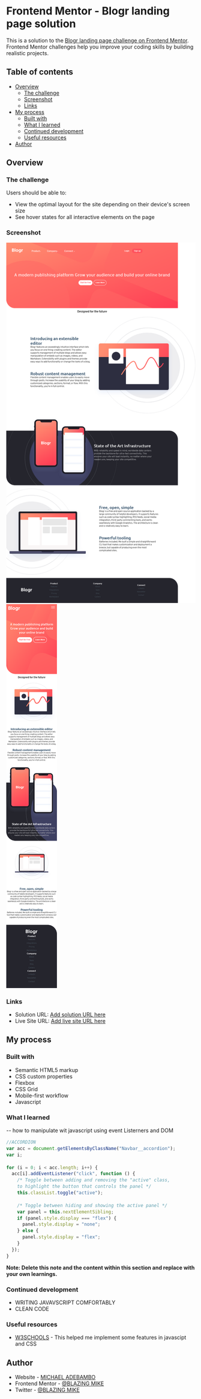 # Frontend Mentor - Blogr landing page solution

This is a solution to the [Blogr landing page challenge on Frontend Mentor](https://www.frontendmentor.io/challenges/blogr-landing-page-EX2RLAApP). Frontend Mentor challenges help you improve your coding skills by building realistic projects.

## Table of contents

- [Overview](#overview)
  - [The challenge](#the-challenge)
  - [Screenshot](#screenshot)
  - [Links](#links)
- [My process](#my-process)
  - [Built with](#built-with)
  - [What I learned](#what-i-learned)
  - [Continued development](#continued-development)
  - [Useful resources](#useful-resources)
- [Author](#author)

## Overview

### The challenge

Users should be able to:

- View the optimal layout for the site depending on their device's screen size
- See hover states for all interactive elements on the page

### Screenshot

![DESKTOP PAGE](\images\Blogr-desktop.png)
![MOBILE PAGE](\images\Blogr-mobile.png)

### Links

- Solution URL: [Add solution URL here](https://your-solution-url.com)
- Live Site URL: [Add live site URL here](https://your-live-site-url.com)

## My process

### Built with

- Semantic HTML5 markup
- CSS custom properties
- Flexbox
- CSS Grid
- Mobile-first workflow
- Javascript

### What I learned

-- how to manipulate wit javascript using event Listerners and DOM

```js
//ACCORDION
var acc = document.getElementsByClassName("Navbar__accordion");
var i;

for (i = 0; i < acc.length; i++) {
  acc[i].addEventListener("click", function () {
    /* Toggle between adding and removing the "active" class,
    to highlight the button that controls the panel */
    this.classList.toggle("active");

    /* Toggle between hiding and showing the active panel */
    var panel = this.nextElementSibling;
    if (panel.style.display === "flex") {
      panel.style.display = "none";
    } else {
      panel.style.display = "flex";
    }
  });
}
```

**Note: Delete this note and the content within this section and replace with your own learnings.**

### Continued development

- WRITING JAVAVSCRIPT COMFORTABLY
- CLEAN CODE

### Useful resources

- [W3SCHOOLS](https://www.w3schools.com/howto/default.html) - This helped me implement some features in javascipt and CSS

## Author

- Website - [MICHAEL ADEBAMBO](https://www.your-site.com)
- Frontend Mentor - [@BLAZING MIKE](https://www.frontendmentor.io/profile/Blazing-Mike)
- Twitter - [@BLAZING MIKE](https://www.twitter.com/Mike0xygen1)
